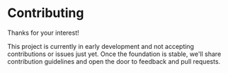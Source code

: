 # Contributing

Thanks for your interest!

This project is currently in early development and not accepting contributions or issues just yet. Once the foundation is stable, we'll share contribution guidelines and open the door to feedback and pull requests.